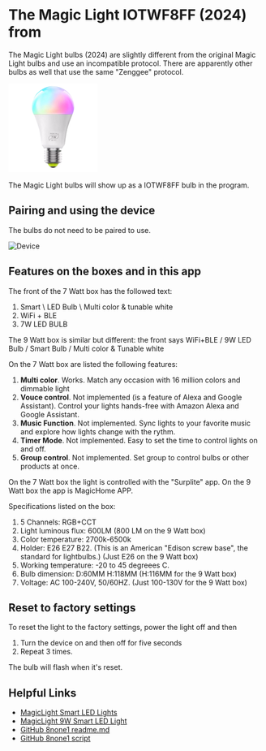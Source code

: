 ﻿# The Magic Light IOTWF8FF (2024) from 

The Magic Light bulbs (2024) are slightly different from the original Magic Light bulbs and use an incompatible protocol. There are apparently other bulbs as well that use the same "Zenggee" protocol.

![Device](../DevicePictures/Zengge_LedLight-175.png)

The Magic Light bulbs will show up as a IOTWF8FF bulb in the program.

## Pairing and using the device

The bulbs do not need to be paired to use. 

![Device](../ScreenShots/Device_Zengge_LedLight.png)

## Features on the boxes and in this app

The front of the 7 Watt box has the followed text:
1. Smart \ LED Bulb \ Multi color & tunable white 
2. WiFi + BLE
3. 7W LED BULB

The 9 Watt box is similar but different: the front says WiFi+BLE / 9W LED Bulb / Smart Bulb / Multi color & Tunable white

On the 7 Watt box are listed the following features:

1. **Multi color**. Works. Match any occasion with 16 million colors and dimmable light
2. **Vouce control**. Not implemented (is a feature of Alexa and Google Assistant). Control your lights hands-free with Amazon Alexa and Google Assistant.
3. **Music Function**. Not implemented. Sync lights to your favorite music and explore how lights change with the rythm.
4. **Timer Mode**. Not implemented. Easy to set the time to control lights on and off.
5. **Group control**. Not implemented. Set group to control bulbs or other products at once.

On the 7 Watt box the light is controlled with the "Surplite" app. On the 9 Watt box the app is MagicHome APP.

Specifications listed on the box:
1. 5 Channels: RGB+CCT
2. Light luminous flux: 600LM (800 LM on the 9 Watt box)
3. Color temperature: 2700k-6500k
4. Holder: E26 E27 B22. (This is an American "Edison screw base", the standard for lightbulbs.) (Just E26 on the 9 Watt box)
5. Working temperature: -20 to 45 degreees C.
6. Bulb dimension: D:60MM H:118MM (H:116MM for the 9 Watt box)
7. Voltage: AC 100-240V, 50/60HZ. (Just 100-130V for the 9 Watt box)



## Reset to factory settings
To reset the light to the factory settings, power the light off and then 

1. Turn the device on and then off for five seconds
2. Repeat 3 times.

The bulb will flash when it's reset.

## Helpful Links

* [MagicLight Smart LED Lights](https://www.magiclightbulbs.com/product-page/60-watt-wifi-multi-color-bulb)
* [MagicLight 9W Smart LED Light](https://www.magiclightbulbs.com/product-page/80-watt-wifi-multi-color-bulb)
* [GitHub 8none1 readme.md](https://github.com/8none1/zengge_lednetwf/blob/main/readme.md)
* [GitHub 8none1 script](https://github.com/8none1/zengge_lednetwf/blob/main/ledwf_controller.py)

